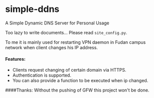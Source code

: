 # simple-ddns
A Simple Dynamic DNS Server for Personal Usage

Too lazy to write documents... Please read `site_config.py`. 

To me it is mainly used for restarting VPN daemon in Fudan campus network when client changes his IP address.

#### Features:
- Clients request changing of certain domain via HTTPS.
- Authentication is supported.
- You can also provide a function to be executed when ip changed.


####Thanks:
Without the pushing of GFW this project won't be done.